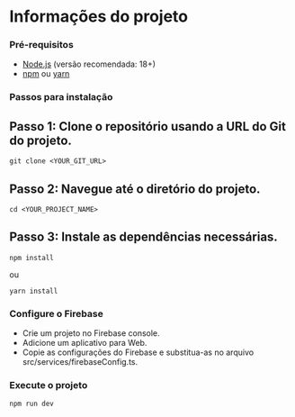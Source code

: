 # Informações do projeto
### **Pré-requisitos**
- [Node.js](https://nodejs.org/) (versão recomendada: 18+)
- [npm](https://www.npmjs.com/) ou [yarn](https://yarnpkg.com/)

### **Passos para instalação**
## Passo 1: Clone o repositório usando a URL do Git do projeto.
```
git clone <YOUR_GIT_URL>
```
## Passo 2: Navegue até o diretório do projeto.
```
cd <YOUR_PROJECT_NAME>
```
## Passo 3: Instale as dependências necessárias.
```
npm install
```
ou
```
yarn install
```

### **Configure o Firebase**
- Crie um projeto no Firebase console.
- Adicione um aplicativo para Web.
- Copie as configurações do Firebase e substitua-as no arquivo src/services/firebaseConfig.ts.
  
### **Execute o projeto**
```
npm run dev
```
